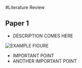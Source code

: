 #Literature Review


## Paper 1

- DESCRIPTION COMES HERE

![EXAMPLE FIGURE](https://media.gettyimages.com/photos/subway-train-approaching-elevated-subway-station-in-queens-new-york-picture-id974704892?s=2048x2048)

- IMPORTANT POINT
- ANOTHER IMPORTANT POINT
